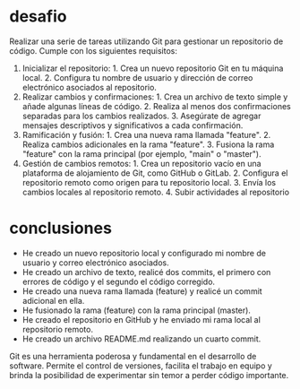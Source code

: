 # desafio
Realizar una serie de tareas utilizando Git para gestionar un repositorio de código. Cumple con los siguientes requisitos:

  1. Inicializar el repositorio:
    1. Crea un nuevo repositorio Git en tu máquina local.
    2. Configura tu nombre de usuario y dirección de correo electrónico asociados al 
    repositorio.
  2. Realizar cambios y confirmaciones:
    1. Crea un archivo de texto simple y añade algunas líneas de código.
    2. Realiza al menos dos confirmaciones separadas para los cambios realizados.
    3. Asegúrate de agregar mensajes descriptivos y significativos a cada confirmación.
  3. Ramificación y fusión:
    1. Crea una nueva rama llamada "feature".
    2. Realiza cambios adicionales en la rama "feature".
    3. Fusiona la rama "feature" con la rama principal (por ejemplo, "main" o "master").
  4. Gestión de cambios remotos:
    1. Crea un repositorio vacío en una plataforma de alojamiento de Git, como GitHub o
    GitLab.
    2. Configura el repositorio remoto como origen para tu repositorio local.
    3. Envía los cambios locales al repositorio remoto.
    4. Subir actividades al repositorio

# conclusiones
  + He creado un nuevo repositorio local y configurado mi nombre de usuario y correo electrónico asociados.
  + He creado un archivo de texto, realicé dos commits, el primero con errores de código y el segundo el código corregido.
  + He creado una nueva rama llamada (feature) y realicé un commit adicional en ella.
  + He fusionado la rama (feature) con la rama principal (master).
  + He creado el repositorio en GitHub y he enviado mi rama local al repositorio remoto.
  + He creado un archivo README.md realizando un cuarto commit.

Git es una herramienta poderosa y fundamental en el desarrollo de software. Permite el control de versiones,
facilita el trabajo en equipo y brinda la posibilidad de experimentar sin temor a perder código importante.
